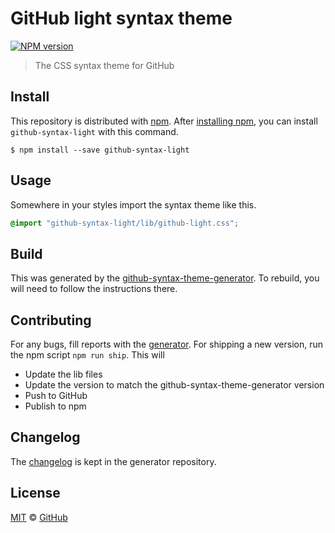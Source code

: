 # GitHub light syntax theme

[![NPM version](http://img.shields.io/npm/v/github-syntax-light.svg)](https://www.npmjs.org/package/github-syntax-light)

> The CSS syntax theme for GitHub

## Install

This repository is distributed with [npm][npm]. After [installing npm][install-npm], you can install `github-syntax-light` with this command.

```
$ npm install --save github-syntax-light
```

## Usage

Somewhere in your styles import the syntax theme like this.

```css
@import "github-syntax-light/lib/github-light.css";
```

## Build

This was generated by the [github-syntax-theme-generator](https://github.com/primer/github-syntax-theme-generator). To rebuild, you will need to follow the instructions there.

## Contributing

For any bugs, fill reports with the [generator](https://github.com/primer/github-syntax-theme-generator/issues). For shipping a new version, run the npm script `npm run ship`. This will

- Update the lib files
- Update the version to match the github-syntax-theme-generator version
- Push to GitHub
- Publish to npm

## Changelog

The [changelog](https://github.com/primer/github-syntax-theme-generator/blob/master/CHANGELOG.md) is kept in the generator repository.

## License

[MIT](./LICENSE) &copy; [GitHub](https://github.com/)

[docs]: http://primercss.io/
[npm]: https://www.npmjs.com/
[install-npm]: https://docs.npmjs.com/getting-started/installing-node
[sass]: http://sass-lang.com/
